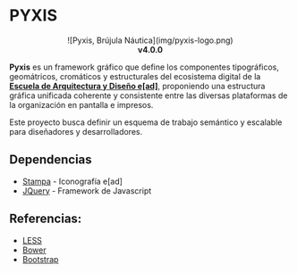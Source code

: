 PYXIS
===
<div style='text-align:center'>
![Pyxis, Brújula Náutica](img/pyxis-logo.png)
<br>
<strong>v4.0.0</strong>
</div>

**Pyxis** es un framework gráfico que define los componentes tipográficos, geomátricos, cromáticos y estructurales del ecosistema digital de la **[Escuela de Arquitectura y Diseño e[ad]](http://www.ead.pucv.cl)**, proponiendo una estructura gráfica unificada coherente y consistente entre las diversas plataformas de la organización en pantalla e impresos.

Este proyecto busca definir un esquema de trabajo semántico y escalable para diseñadores y desarrolladores.


Dependencias
---
* [Stampa](http://github.com/eadpucv/stampa) - Iconografía e[ad]
* [JQuery](http://jquery.org) - Framework de Javascript

Referencias:
---

* [LESS](http://lesscss.org/)
* [Bower](http://bower.io/)
* [Bootstrap](http://getbootstrap.com)